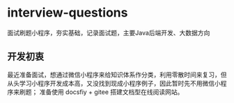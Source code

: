 # interview-questions
面试刷题小程序，夯实基础，记录面试题，主要Java后端开发、大数据方向

## 开发初衷
最近准备面试，想通过微信小程序来给知识体系作分类，利用零散时间来复习，但从头学习小程序开发成本高，又没找到现成小程序例子，因此暂时先不用微信小程序来刷题；
准备使用 docsfiy + gitee 搭建文档型在线阅读网站。
